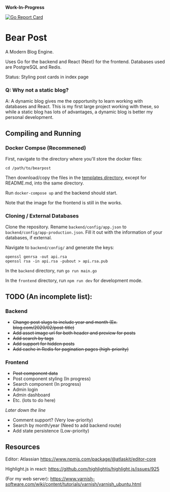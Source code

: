 **Work-In-Progress**

[![Go Report Card](https://goreportcard.com/badge/github.com/alanqchen/bear-post)](https://goreportcard.com/report/github.com/alanqchen/bear-post)

# Bear Post
A Modern Blog Engine.

Uses Go for the backend and React (Next) for the frontend.
Databases used are PostgreSQL and Redis.

Status:
Styling post cards in index page


### Q: Why not a static blog?
A: A dynamic blog gives me the opportunity to learn working with databases and React. This is my first large project working with these, so while a static blog has lots of advantages, a dynamic blog is better my personal development.

## Compiling and Running

### Docker Compse (Recommened)

First, navigate to the directory where you'll store the docker files:

```
cd /path/to/bearpost
```

Then download/copy the files in the [templates directory](templates), except for README.md, into the same directory.

Run `docker-compose up` and the backend should start.

Note that the image for the frontend is still in the works.

### Cloning / External Databases

Clone the repository. Rename `backend/config/app.json` to `backend/config/app-production.json`. Fill it out with the information of your databases, if external.

Navigate to `backend/config/` and generate the keys:

```
openssl genrsa -out api.rsa
openssl rsa -in api.rsa -pubout > api.rsa.pub
```

In the `backend` directory, run
```go run main.go```

In the `frontend` directory, run
```npm run dev```
for development mode.

## TODO (An incomplete list):
### Backend
- ~~Change post slugs to include year and month (Ex. blog.com/2020/02/post-title)~~
- ~~Add asset image url for both header and preview for posts~~
- ~~Add search by tags~~
- ~~Add support for hidden posts~~
- ~~Add cache in Redis for pagination pages (high-priority)~~

### Frontend
- ~~Post component data~~
- Post component styling (In progress)
- Search component (In progress)
- Admin login
- Admin dashboard
- Etc. (lots to do here)

*Later down the line*
- Comment support? (Very low-priority)
- Search by month/year (Need to add backend route)
- Add state persistence (Low-priority)

## Resources
Editor: Atlassian https://www.npmjs.com/package/@atlaskit/editor-core

Highlight.js in react: https://github.com/highlightjs/highlight.js/issues/925

(For my web server): https://www.varnish-software.com/wiki/content/tutorials/varnish/varnish_ubuntu.html
